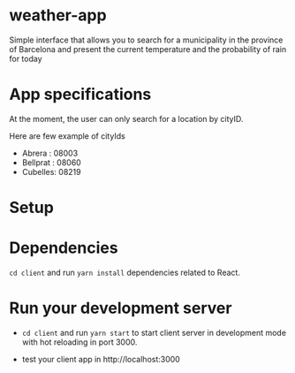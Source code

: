 # weather-app

Simple interface that allows you to search for a municipality in the province of Barcelona and present the current temperature and the probability of rain for today

# App specifications

At the moment, the user can only search for a location by cityID.

Here are few example of cityIds

- Abrera : 08003
- Bellprat : 08060
- Cubelles: 08219

# Setup

# Dependencies

`cd client` and run `yarn install` dependencies related to React.

# Run your development server

- `cd client` and run `yarn start` to start client server in development mode with hot reloading in port 3000.

- test your client app in http://localhost:3000


